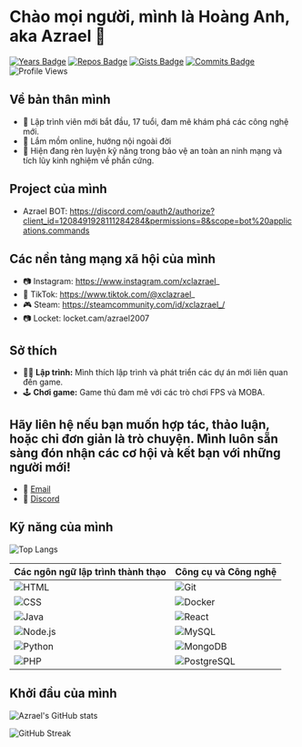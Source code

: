 # Chào mọi người, mình là Hoàng Anh, aka Azrael 👋

[![Years Badge](https://badges.pufler.dev/years/azraelthesynonym)](https://badges.pufler.dev)
[![Repos Badge](https://badges.pufler.dev/repos/azraelthesynonym)](https://badges.pufler.dev)
[![Gists Badge](https://badges.pufler.dev/gists/azraelthesynonym)](https://badges.pufler.dev)
[![Commits Badge](https://badges.pufler.dev/commits/monthly/azraelthesynonym)](https://badges.pufler.dev)
![Profile Views](https://komarev.com/ghpvc/?username=azraelthesynonym&style=flat-square)

## Về bản thân mình
- 🎂 Lập trình viên mới bắt đầu, 17 tuổi, đam mê khám phá các công nghệ mới.
- 🚀 Lắm mồm online, hướng nội ngoài đời
- 🌱 Hiện đang rèn luyện kỹ năng trong bảo vệ an toàn an ninh mạng và tích lũy kinh nghiệm về phần cứng.

## Project của mình
- Azrael BOT: https://discord.com/oauth2/authorize?client_id=1208491928111284284&permissions=8&scope=bot%20applications.commands

## Các nền tảng mạng xã hội của mình
- 📷 Instagram: https://www.instagram.com/xclazrael_
- 🎵 TikTok: https://www.tiktok.com/@xclazrael_
- 🎮 Steam: https://steamcommunity.com/id/xclazrael_/
- 📷 Locket: locket.cam/azrael2007
## Sở thích
- 👨‍💻 **Lập trình:** Mình thích lập trình và phát triển các dự án mới liên quan đến game.
- 🕹️ **Chơi game:** Game thủ đam mê với các trò chơi FPS và MOBA.

## Hãy liên hệ nếu bạn muốn hợp tác, thảo luận, hoặc chỉ đơn giản là trò chuyện. Mình luôn sẵn sàng đón nhận các cơ hội và kết bạn với những người mới!
- 📧 [Email](mailto:dhoanganh2007@gmail.com)
- 🔗 [Discord](https://discord.gg/xerS8r8Qwx)

## Kỹ năng của mình

![Top Langs](https://github-readme-stats.vercel.app/api/top-langs/?username=azraelthesynonym&layout=compact&theme=tokyonight&langs_count=10)

| Các ngôn ngữ lập trình thành thạo | Công cụ và Công nghệ |
|---------------------|----------------------|
| ![HTML](https://img.shields.io/badge/-HTML5-black?style=for-the-badge&logo=html5) | ![Git](https://img.shields.io/badge/-Git-black?style=for-the-badge&logo=git) |
| ![CSS](https://img.shields.io/badge/-CSS3-black?style=for-the-badge&logo=css3) | ![Docker](https://img.shields.io/badge/-Docker-black?style=for-the-badge&logo=docker) |
| ![Java](https://img.shields.io/badge/-Java-black?style=for-the-badge&logo=java) | ![React](https://img.shields.io/badge/-React-black?style=for-the-badge&logo=react) |
| ![Node.js](https://img.shields.io/badge/-Node.js-black?style=for-the-badge&logo=node.js) | ![MySQL](https://img.shields.io/badge/-MySQL-black?style=for-the-badge&logo=mysql) | 
| ![Python](https://img.shields.io/badge/-Python-black?style=for-the-badge&logo=python) | ![MongoDB](https://img.shields.io/badge/-MongoDB-black?style=for-the-badge&logo=mongodb) | 
| ![PHP](https://img.shields.io/badge/-PHP-black?style=for-the-badge&logo=php) | ![PostgreSQL](https://img.shields.io/badge/-PostgreSQL-black?style=for-the-badge&logo=postgresql) |

## Khởi đầu của mình

![Azrael's GitHub stats](https://github-readme-stats.vercel.app/api?username=azraelthesynonym&show_icons=true&theme=radical)

![GitHub Streak](https://github-readme-streak-stats.herokuapp.com/?user=azraelthesynonym&theme=radical)

